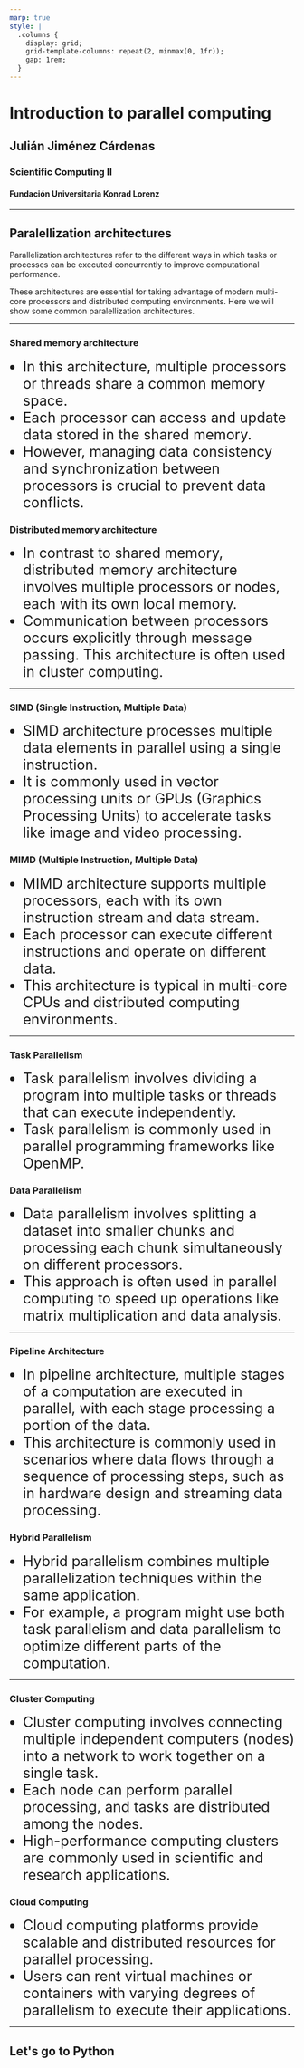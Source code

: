 ```yaml
---
marp: true
style: |
  .columns {
    display: grid;
    grid-template-columns: repeat(2, minmax(0, 1fr));
    gap: 1rem;
  }
---
```


# Introduction to parallel computing
## Julián Jiménez Cárdenas
### Scientific Computing II
#### Fundación Universitaria Konrad Lorenz
---

## Paralellization architectures
Parallelization architectures refer to the different ways in which tasks or processes can be executed concurrently to improve computational performance. 

These architectures are essential for taking advantage of modern multi-core processors and distributed computing environments. Here we will show some common paralellization architectures.

---

### Shared memory architecture
<style scoped>li { font-size: 25px; }</style>
- In this architecture, multiple processors or threads share a common memory space.
- Each processor can access and update data stored in the shared memory.
- However, managing data consistency and synchronization between processors is crucial to prevent data conflicts.


### Distributed memory architecture
- In contrast to shared memory, distributed memory architecture involves multiple processors or nodes, each with its own local memory. 
- Communication between processors occurs explicitly through message passing. This architecture is often used in cluster computing.
---

### SIMD (Single Instruction, Multiple Data)
<style scoped>li { font-size: 25px; }</style>
- SIMD architecture processes multiple data elements in parallel using a single instruction.
- It is commonly used in vector processing units or GPUs (Graphics Processing Units) to accelerate tasks like image and video processing.

### MIMD (Multiple Instruction, Multiple Data)
- MIMD architecture supports multiple processors, each with its own instruction stream and data stream.
- Each processor can execute different instructions and operate on different data.
- This architecture is typical in multi-core CPUs and distributed computing environments.

---

### Task Parallelism
<style scoped>li { font-size: 25px; }</style>
- Task parallelism involves dividing a program into multiple tasks or threads that can execute independently.
- Task parallelism is commonly used in parallel programming frameworks like OpenMP.

### Data Parallelism
- Data parallelism involves splitting a dataset into smaller chunks and processing each chunk simultaneously on different processors.
- This approach is often used in parallel computing to speed up operations like matrix multiplication and data analysis.
---

### Pipeline Architecture
<style scoped>li { font-size: 25px; }</style>
- In pipeline architecture, multiple stages of a computation are executed in parallel, with each stage processing a portion of the data.
- This architecture is commonly used in scenarios where data flows through a sequence of processing steps, such as in hardware design and streaming data processing.

### Hybrid Parallelism
- Hybrid parallelism combines multiple parallelization techniques within the same application.
- For example, a program might use both task parallelism and data parallelism to optimize different parts of the computation.

---

### Cluster Computing
<style scoped>li { font-size: 25px; }</style>
- Cluster computing involves connecting multiple independent computers (nodes) into a network to work together on a single task.
- Each node can perform parallel processing, and tasks are distributed among the nodes.
- High-performance computing clusters are commonly used in scientific and research applications.

### Cloud Computing 
- Cloud computing platforms provide scalable and distributed resources for parallel processing.
- Users can rent virtual machines or containers with varying degrees of parallelism to execute their applications.

---

## Let's go to Python
